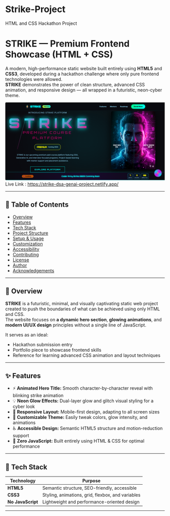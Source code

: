 # Strike-Project
HTML and CSS Hackathon Project
# STRIKE — Premium Frontend Showcase (HTML + CSS)

A modern, high-performance static website built entirely using **HTML5** and **CSS3**, developed during a hackathon challenge where only pure frontend technologies were allowed.  
**STRIKE** demonstrates the power of clean structure, advanced CSS animation, and responsive design — all wrapped in a futuristic, neon-cyber theme.

![Project Preview](./assets/strike_project_overview.png)
Live Link : https://strike-dsa-genai-project.netlify.app/

---

## 📘 Table of Contents
- [Overview](#overview)
- [Features](#features)
- [Tech Stack](#tech-stack)
- [Project Structure](#project-structure)
- [Setup & Usage](#setup--usage)
- [Customization](#customization)
- [Accessibility](#accessibility)
- [Contributing](#contributing)
- [License](#license)
- [Author](#author)
- [Acknowledgements](#acknowledgements)

---

## 🧭 Overview

**STRIKE** is a futuristic, minimal, and visually captivating static web project created to push the boundaries of what can be achieved using only HTML and CSS.  
The website focuses on **a dynamic hero section**, **glowing animations**, and **modern UI/UX design** principles without a single line of JavaScript.

It serves as an ideal:
- Hackathon submission entry  
- Portfolio piece to showcase frontend skills  
- Reference for learning advanced CSS animation and layout techniques  

---

## ✨ Features

- ⚡ **Animated Hero Title:** Smooth character-by-character reveal with blinking strike animation  
- 💡 **Neon Glow Effects:** Dual-layer glow and glitch visual styling for a cyber look  
- 📱 **Responsive Layout:** Mobile-first design, adapting to all screen sizes  
- 🎨 **Customizable Theme:** Easily tweak colors, glow intensity, and animations  
- ♿ **Accessible Design:** Semantic HTML5 structure and motion-reduction support  
- 🚀 **Zero JavaScript:** Built entirely using HTML & CSS for optimal performance  

---

## 🧩 Tech Stack

| Technology | Purpose |
|-------------|----------|
| **HTML5** | Semantic structure, SEO-friendly, accessible |
| **CSS3**  | Styling, animations, grid, flexbox, and variables |
| **No JavaScript** | Lightweight and performance-oriented design |

---

